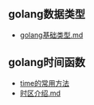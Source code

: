 
## golang数据类型

- [golang基础类型.md](golang数据类型/golang基础类型.md)

## golang时间函数

- [time的常用方法](golang时间函数/package_time.md)
- [时区介绍.md](golang时间函数/时区介绍.md)